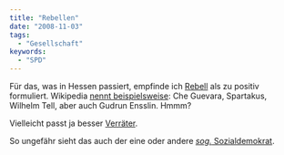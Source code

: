 ```yaml
---
title: "Rebellen"
date: "2008-11-03"
tags:
  - "Gesellschaft"
keywords:
  - "SPD"
---
```


Für das, was in Hessen passiert, empfinde ich [Rebell](http://www.zeit.de/online/2008/45/ypsilanti-scheitert) als zu positiv formuliert. Wikipedia [nennt beispielsweise](http://de.wikipedia.org/wiki/Rebell): Che Guevara, Spartakus, Wilhelm Tell, aber auch Gudrun Ensslin. Hmmm?

Vielleicht passt ja besser [Verräter](http://de.wikipedia.org/wiki/Verr%C3%A4ter).

So ungefähr sieht das auch der eine oder andere [_sog._ Sozialdemokrat](http://lumma.de/eintrag.php?id=3907 "Nico Lumma: SPD in Hessen taumelt ins Chaos").
